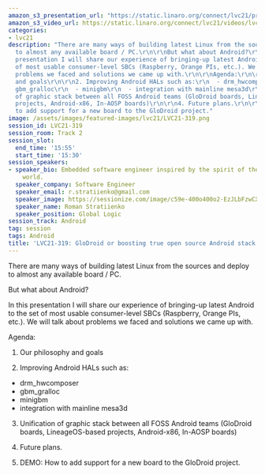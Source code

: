 ```yaml
---
amazon_s3_presentation_url: "https://static.linaro.org/connect/lvc21/presentations/lvc21-319.pdf"
amazon_s3_video_url: https://static.linaro.org/connect/lvc21/videos/lvc21-319.mp4
categories:
- lvc21
description: "There are many ways of building latest Linux from the sources and deploy
  to almost any available board / PC.\r\n\r\nBut what about Android?\r\n\r\nIn this
  presentation I will share our experience of bringing-up latest Android to the set
  of most usable consumer-level SBCs (Raspberry, Orange PIs, etc.). We will talk about
  problems we faced and solutions we came up with.\r\n\r\nAgenda:\r\n\r\n1. Our philosophy
  and goals\r\n\r\n2. Improving Android HALs such as:\r\n  - drm_hwcomposer\r\n  -
  gbm_gralloc\r\n  - minigbm\r\n  - integration with mainline mesa3d\r\n\r\n3. Unification
  of graphic stack between all FOSS Android teams (GloDroid boards, LineageOS-based
  projects, Android-x86, In-AOSP boards)\r\n\r\n4. Future plans.\r\n\r\n5. DEMO: How
  to add support for a new board to the GloDroid project."
image: /assets/images/featured-images/lvc21/LVC21-319.png
session_id: LVC21-319
session_room: Track 2
session_slot:
  end_time: '15:55'
  start_time: '15:30'
session_speakers:
- speaker_bio: Embedded software engineer inspired by the spirit of the open source
    world.
  speaker_company: Software Engineer
  speaker_email: r.stratiienko@gmail.com
  speaker_image: https://sessionize.com/image/c59e-400o400o2-EzJLbFzwCXyjrnn2LaEbwW.jpg
  speaker_name: Roman Stratiienko
  speaker_position: Global Logic
session_track: Android
tag: session
tags: Android
title: 'LVC21-319: GloDroid or boosting true open source Android stack development.'
---
```


There are many ways of building latest Linux from the sources and deploy to almost any available board / PC.

But what about Android?

In this presentation I will share our experience of bringing-up latest Android to the set of most usable consumer-level SBCs (Raspberry, Orange PIs, etc.). We will talk about problems we faced and solutions we came up with.

Agenda:

1. Our philosophy and goals

2. Improving Android HALs such as:
  - drm_hwcomposer
  - gbm_gralloc
  - minigbm
  - integration with mainline mesa3d

3. Unification of graphic stack between all FOSS Android teams (GloDroid boards, LineageOS-based projects, Android-x86, In-AOSP boards)

4. Future plans.

5. DEMO: How to add support for a new board to the GloDroid project.